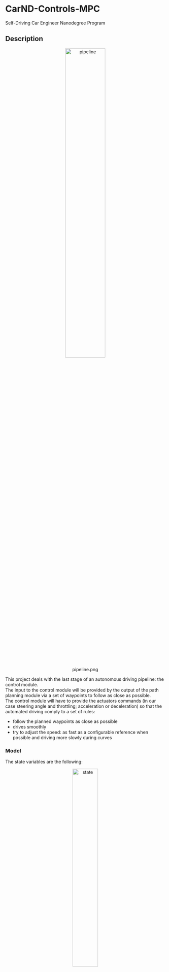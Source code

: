# CarND-Controls-MPC
Self-Driving Car Engineer Nanodegree Program

[//]: # (Image References)
[image1]: ./MPC_images/pipeline.png
[image2]: ./MPC_images/state.png
[image3]: ./MPC_images/errors.png
[image4]: ./MPC_images/minimization.png
[image5]: ./MPC_images/solver_setup.png
[image6]: ./MPC_images/solver_in.png
[image7]: ./MPC_images/solver_out.png
[image8]: ./MPC_images/solver_actuate.png
[image9]: ./MPC_imagestest5_result.png

## Description

<p align="center">
     <img src="./MPC_images/pipeline.png" alt="pipeline" width="50%" height="50%">
     <br>pipeline.png
</p>

This project deals with the last stage of an autonomous driving pipeline: the control module.  
The input to the control module will be provided by the output of the path planning module via a set of waypoints to follow as close as possible.  
The control module will have to provide the actuators commands (in our case steering angle and throttling; acceleration or deceleration) so that the automated driving comply to a set of rules:  
* follow the planned waypoints as close as possible
* drives smoothly
* try to adjust the speed: as fast as a configurable reference when possible and driving more slowly during curves  

### Model

The state variables are the following:

<p align="center">
     <img src="./MPC_images/state.png" alt="state" width="40%" height="40%">
     <br>stae.png
</p>

* px: x position
* py: y position
* psi: angle between speed vector and x-axis
* v: speed vector magnitude

The errors variables are the following:

<p align="center">
     <img src="./MPC_images/errors.png" alt="errors" width="50%" height="50%">
     <br>errors.png
</p>

* cte: cross track error. It corresponds to distance of vehicule from the planned trajectory (as planned by path planning module)  
* epsi: is the angle difference of the vehgicule trajectory with the planned trajectory (as planned by path planning module)  

The new state is [x, y, ψ, v, cte, eψ].  

A simple kinematic model is used. Kinematic models are simplifications of dynamic models that ignore tire forces, gravity, and mass. This simplification reduces the accuracy of the models, but it also makes them more tractable. At low and moderate speeds, kinematic models often approximate the actual vehicle dynamics.  

```cpp
          px[t+dt] = px[t] + v[t] * cos(psi[t]) * dt;
          py[t+dt] = py[dt] + v[t] * sin(psi[t]) * dt;
          psi[t+dt] = psi[t] - v[t] * delta[t] / Lf * dt;
          v[t+dt] = v[t] + a[t] * dt;
          cte[t+dt] = cte[t] + v[t] * sin(epsi[t]) * dt;
          epsi[t+dt] = epsi[t]+ v[t] * delta[t] / Lf * dt;
```

The cost function we use accounts for different goals:  
* minimize cte error  
* minimize epsi error  
* try to reach a target speed (ref_v)  
* minimize the use of actuators  
* ensure a smooth drive  

In the below cost function we are setting a very big weight to cte and epsi error minimization.  
As a consequence, while driving, we can see that the driving is safe: the vehicule slows down during the curves and then accelerates mainly when the road is straight. So we can reach high speed at some point but drive safely in the curves.  

```cpp
    double ref_v = 120;
    
    // The cost is stored is the first element of `fg`.
    // Any additions to the cost should be added to `fg[0]`.
    fg[0] = 0;

    // Reference State Cost
    // TODO: Define the cost related the reference state and
    // any anything you think may be beneficial.
    for (size_t t = 0; t < N; t++) {
      fg[0] += 4 * 2000 * CppAD::pow(vars[cte_start + t], 2);
      fg[0] += 4 * 2000 * CppAD::pow(vars[epsi_start + t], 2);
      fg[0] += CppAD::pow(vars[v_start + t] - ref_v, 2);
    }

    // Minimize the use of actuators.
    for (size_t t = 0; t < N - 1; t++) {
      fg[0] += 5 * CppAD::pow(vars[delta_start + t], 2);
      fg[0] += 5 * CppAD::pow(vars[a_start + t], 2);
    }

    // smooth
    for (size_t t = 0; t < N - 2; t++) {
      fg[0] += 200 * CppAD::pow(vars[delta_start + t + 1] - vars[delta_start + t], 2);
      fg[0] += 10 * CppAD::pow(vars[a_start + t + 1] - vars[a_start + t], 2);
    }
```

<p align="center">
     <img src="./MPC_images/minimization.png" alt="minimization" width="50%" height="50%">
     <br>minimization.png
</p>

### Timestep Length and Elapsed Duration (N & dt)

N=10 and dt=100ms is used so that we are working on 1 second of data.  
This is a trade-off: we need enough data visibility to ensure a good prediction but we also have to limit the amount of computation.  
In general, smaller dt gives better accuracy but that will require higher N for given horizon (N*dt). However, increase N will result in longer computational time which effectively increase the latency. The most common choice of values are N=10 and dt=0.1 but anything between N=20, dt=0.05 should work.  



<p align="center">
     <img src="./MPC_images/solver_setup.png" alt="solver_setup" width="50%" height="50%">
     <br>solver_setup.png
</p>

To summarize: we are solving a non-linear minimizatrion problem. Trying to minimize a defined cost function given a set of constraints (provided by the state equations and actuators constraints) over a discretized set of N time steps (one step every dt seconds).   

### Polynomial Fitting and MPC Preprocessing

Waypoints populated by path planning module are transformed into vehicule coordinate system.   
First we do -Translation(px, py) and then multiply [x, y] by the inverse of the Rotation matrix(psi) of the vehicule.    
```cpp
          // tranform to vehicule coordinates
          for (size_t i = 0; i < ptsx.size(); i++) {
            double x = ptsx[i] - px;
            double y = ptsy[i] - py;

            xvals[i] = x * cos(-psi) - y * sin(-psi);
            yvals[i] = x * sin(-psi) + y * cos(-psi);
          }
```
Then a 3rd order polynomial fit is used to approximate the planned trajectory. 
```cpp
 auto coeffs = polyfit(xvals, yvals, 3);
```

The state vector for the vehicule in vehicule coordiante system is:  
* px = 0  
* py = 0  
* psi = 0  

cte and epsi are then computed as:  
* cte is the differnece between the 3rd order polynomial evaluated at x (planned y position i.e. f(x)) - y (real y position)  
* epsi is the difference between the 3rd order polynomial slope evaluated at x (i.e. artcan(f'(x)) - psi (real slope)  

```cpp
          // calculate the cross track error
          double cte = polyeval(coeffs, px) - py;
          // calculate the orientation error
          // double epsi = psi - atan( coeffs[1] + 2 * coeffs[2] * px + 3 * coeffs[3] * pow(x, 2) )
          double epsi = psi - atan(coeffs[1]);
          
          AD<double> f0 = coeffs[0] + coeffs[1] * x0 + coeffs[2] * x0 * x0 + coeffs[3] * x0 * x0 * x0;
          AD<double> psides0 = CppAD::atan(coeffs[1] + 2 * coeffs[2] * x0 + 3 * coeffs[3] * x0 * x0);
```

### Model Predictive Control with Latency

We are running a simulation using the vehicle model starting from the current state for the duration of the latency.   
The resulting state from the simulation is the new initial state for MPC.  
In our case, in the car coordiante system: px=0, py=0, psi=0.    
delta (sterring_angle) and a (throttle) are the current value read at time t.  

```cpp
          // account for 100 ms latency
          double dt = 0.1;
          px += v * cos(psi) * dt;
          py += v * sin(psi) * dt;
          psi -= v * delta / Lf * dt;
          v += a * dt;
          cte += v * sin(epsi) * dt;
          epsi -= v * delta / Lf * dt;
```

### MPC Solver


To summarize: we are solving a non-linear minimization problem.  
Minimizing a defined cost function given a set of constraints (provided by the state equations and actuators constraints).  

The input of our solver/minimizer is the current state vector:  

<p align="center">
     <img src="./MPC_images/solver_in.png" alt="solver_in" width="50%" height="50%">
     <br>solver_in.png
</p>


The output of our solver/minimizer is a set of actuator commands to apply:   

<p align="center">
     <img src="./MPC_images/solver_out.png" alt="solver_out" width="50%" height="50%">
     <br>solver_out.png
</p>


This should result in a trajectory that is close to our planned trajectory while also ensuring smoth and safe driving:  

<p align="center">
     <img src="./MPC_images/solver_actuate.png" alt="solver_actuate" width="40%" height="40%">
     <br>solver_actuate.png
</p>

### MPC Solver implementation

ipopt and cppad are used to solve non-linear minimization problems.  
ipopt requires the computation of first order (Jacobians) and 2nd order derivatives (Hessians).  
These derivatives will be computed automatically thanks to cppad: providing automatic differentiation services.  
  
  A good tutorial example can be found at: https://www.coin-or.org/CppAD/Doc/ipopt_solve_get_started.cpp.htm  
  
---

## Dependencies

* cmake >= 3.5
 * All OSes: [click here for installation instructions](https://cmake.org/install/)
* make >= 4.1
  * Linux: make is installed by default on most Linux distros
  * Mac: [install Xcode command line tools to get make](https://developer.apple.com/xcode/features/)
  * Windows: [Click here for installation instructions](http://gnuwin32.sourceforge.net/packages/make.htm)
* gcc/g++ >= 5.4
  * Linux: gcc / g++ is installed by default on most Linux distros
  * Mac: same deal as make - [install Xcode command line tools]((https://developer.apple.com/xcode/features/)
  * Windows: recommend using [MinGW](http://www.mingw.org/)
* [uWebSockets](https://github.com/uWebSockets/uWebSockets)
  * Run either `install-mac.sh` or `install-ubuntu.sh`.
  * If you install from source, checkout to commit `e94b6e1`, i.e.
    ```
    git clone https://github.com/uWebSockets/uWebSockets 
    cd uWebSockets
    git checkout e94b6e1
    ```
    Some function signatures have changed in v0.14.x. See [this PR](https://github.com/udacity/CarND-MPC-Project/pull/3) for more details.
* Fortran Compiler
  * Mac: `brew install gcc` (might not be required)
  * Linux: `sudo apt-get install gfortran`. Additionall you have also have to install gcc and g++, `sudo apt-get install gcc g++`. Look in [this Dockerfile](https://github.com/udacity/CarND-MPC-Quizzes/blob/master/Dockerfile) for more info.
* [Ipopt](https://projects.coin-or.org/Ipopt)
  * Mac: `brew install ipopt`
  * Linux
    * You will need a version of Ipopt 3.12.1 or higher. The version available through `apt-get` is 3.11.x. If you can get that version to work great but if not there's a script `install_ipopt.sh` that will install Ipopt. You just need to download the source from the Ipopt [releases page](https://www.coin-or.org/download/source/Ipopt/) or the [Github releases](https://github.com/coin-or/Ipopt/releases) page.
    * Then call `install_ipopt.sh` with the source directory as the first argument, ex: `sudo bash install_ipopt.sh Ipopt-3.12.1`. 
  * Windows: TODO. If you can use the Linux subsystem and follow the Linux instructions.
* [CppAD](https://www.coin-or.org/CppAD/)
  * Mac: `brew install cppad`
  * Linux `sudo apt-get install cppad` or equivalent.
  * Windows: TODO. If you can use the Linux subsystem and follow the Linux instructions.
* [Eigen](http://eigen.tuxfamily.org/index.php?title=Main_Page). This is already part of the repo so you shouldn't have to worry about it.
* Simulator. You can download these from the [releases tab](https://github.com/udacity/self-driving-car-sim/releases).
* Not a dependency but read the [DATA.md](./DATA.md) for a description of the data sent back from the simulator.


## Basic Build Instructions


1. Clone this repo.
2. Make a build directory: `mkdir build && cd build`
3. Compile: `cmake .. && make`
4. Run it: `./mpc`.

## Tips

1. It's recommended to test the MPC on basic examples to see if your implementation behaves as desired. One possible example
is the vehicle starting offset of a straight line (reference). If the MPC implementation is correct, after some number of timesteps
(not too many) it should find and track the reference line.
2. The `lake_track_waypoints.csv` file has the waypoints of the lake track. You could use this to fit polynomials and points and see of how well your model tracks curve. NOTE: This file might be not completely in sync with the simulator so your solution should NOT depend on it.
3. For visualization this C++ [matplotlib wrapper](https://github.com/lava/matplotlib-cpp) could be helpful.

## Editor Settings

We've purposefully kept editor configuration files out of this repo in order to
keep it as simple and environment agnostic as possible. However, we recommend
using the following settings:

* indent using spaces
* set tab width to 2 spaces (keeps the matrices in source code aligned)

## Code Style

Please (do your best to) stick to [Google's C++ style guide](https://google.github.io/styleguide/cppguide.html).

## Project Instructions and Rubric

Note: regardless of the changes you make, your project must be buildable using
cmake and make!

More information is only accessible by people who are already enrolled in Term 2
of CarND. If you are enrolled, see [the project page](https://classroom.udacity.com/nanodegrees/nd013/parts/40f38239-66b6-46ec-ae68-03afd8a601c8/modules/f1820894-8322-4bb3-81aa-b26b3c6dcbaf/lessons/b1ff3be0-c904-438e-aad3-2b5379f0e0c3/concepts/1a2255a0-e23c-44cf-8d41-39b8a3c8264a)
for instructions and the project rubric.

## Hints!

* You don't have to follow this directory structure, but if you do, your work
  will span all of the .cpp files here. Keep an eye out for TODOs.

## Call for IDE Profiles Pull Requests

Help your fellow students!

We decided to create Makefiles with cmake to keep this project as platform
agnostic as possible. Similarly, we omitted IDE profiles in order to we ensure
that students don't feel pressured to use one IDE or another.

However! I'd love to help people get up and running with their IDEs of choice.
If you've created a profile for an IDE that you think other students would
appreciate, we'd love to have you add the requisite profile files and
instructions to ide_profiles/. For example if you wanted to add a VS Code
profile, you'd add:

* /ide_profiles/vscode/.vscode
* /ide_profiles/vscode/README.md

The README should explain what the profile does, how to take advantage of it,
and how to install it.

Frankly, I've never been involved in a project with multiple IDE profiles
before. I believe the best way to handle this would be to keep them out of the
repo root to avoid clutter. My expectation is that most profiles will include
instructions to copy files to a new location to get picked up by the IDE, but
that's just a guess.

One last note here: regardless of the IDE used, every submitted project must
still be compilable with cmake and make./
